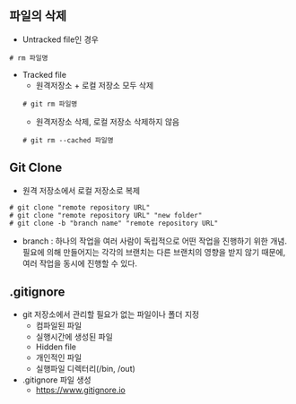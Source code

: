 ## 파일의 삭제
  * Untracked file인 경우
  ```linux
  # rm 파일명
  ```
  * Tracked file
    * 원격저장소 + 로컬 저장소 모두 삭제
    ```linux
    # git rm 파일명
    ```
    * 원격저장소 삭제, 로컬 저장소 삭제하지 않음
    ```linux
    # git rm --cached 파일명
    ```
## Git Clone
  * 원격 저장소에서 로컬 저장소로 복제
  ```linux
  # git clone "remote repository URL"
  # git clone "remote repository URL" "new folder"
  # git clone -b "branch name" "remote repository URL"
  ```
  * branch : 하나의 작업을 여러 사람이 독립적으로 어떤 작업을 진행하기 위한 개념. 필요에 의해 만들어지는 각각의 브랜치는 다른 브랜치의 영향을 받지 않기 때문에, 여러 작업을 동시에 진행할 수 있다.


## .gitignore
  * git 저장소에서 관리할 필요가 없는 파일이나 폴더 지정
    * 컴파일된 파일
    * 실행시간에 생성된 파일
    * Hidden file
    * 개인적인 파일
    * 실행파일 디렉터리(/bin, /out)
  * .gitignore 파일 생성
    * https://www.gitignore.io
  
  
